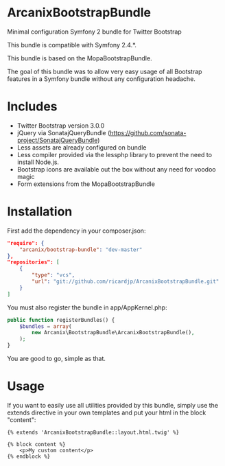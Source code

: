 ArcanixBootstrapBundle
======================

Minimal configuration Symfony 2 bundle for Twitter Bootstrap

This bundle is compatible with Symfony 2.4.*.

This bundle is based on the MopaBootstrapBundle.

The goal of this bundle was to allow very easy usage of all Bootstrap features in a Symfony bundle without any configuration headache.


# Includes
* Twitter Bootstrap version 3.0.0
* jQuery via SonatajQueryBundle (https://github.com/sonata-project/SonatajQueryBundle)
* Less assets are already configured on bundle
* Less compiler provided via the lessphp library to prevent the need to install Node.js.
* Bootstrap icons are available out the box without any need for voodoo magic
* Form extensions from the MopaBootstrapBundle

# Installation

First add the dependency in your composer.json:
```json
"require": {
    "arcanix/bootstrap-bundle": "dev-master"
},
"repositories": [
    {
        "type": "vcs",
        "url": "git://github.com/ricardjp/ArcanixBootstrapBundle.git"
    }
]
```

You must also register the bundle in app/AppKernel.php:
```php
public function registerBundles() {
    $bundles = array(
        new Arcanix\BootstrapBundle\ArcanixBootstrapBundle(),
    );
}
```

You are good to go, simple as that.

# Usage

If you want to easily use all utilities provided by this bundle, simply use the extends directive in your own templates and put your html in the block "content":

```
{% extends 'ArcanixBootstrapBundle::layout.html.twig' %}

{% block content %}
	<p>My custom content</p>
{% endblock %}
